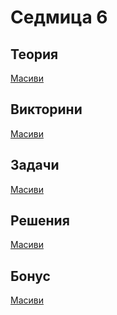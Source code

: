 Седмица 6
=================================

Теория
------
[Масиви](https://drive.google.com/file/d/1NNkObHSMl1Q1S662kCwlVJDJFr4mc6L9/view?usp=sharing)

Викторини
---------
[Масиви](https://forms.gle/dYDzUvyyvoHmrHbv6)

Задачи
------
[Mасиви](../tasks/arrays.md)

Решения
-------
[Mасиви](../solutions/arrays/)

Бонус
-----
[Mасиви](../bonus/arrays.md)
